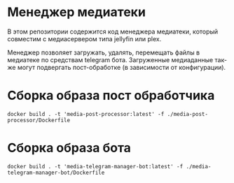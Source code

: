 # Менеджер медиатеки

В этом репозитории содержится код менеджера медиатеки, который совместим с медиасервером типа jellyfin или plex.<br>

Менеджер позволяет загружать, удалять, перемещать файлы в медиатеке по средствам telegram бота. Загруженные медиаданные так-же могут подвергать пост-обработке (в зависимости от конфигурации).

# Сборка образа пост обработчика

    docker build . -t 'media-post-processor:latest' -f ./media-post-processor/Dockerfile

# Сборка образа бота

    docker build . -t 'media-telegram-manager-bot:latest' -f ./media-telegram-manager-bot/Dockerfile